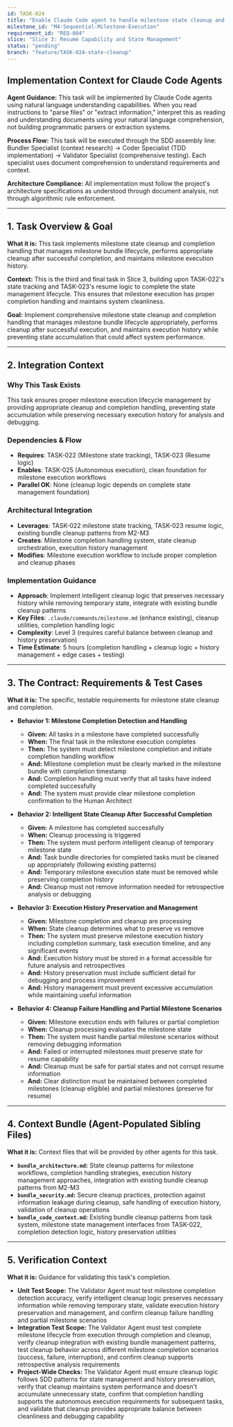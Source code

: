 ```yaml
---
id: TASK-024
title: "Enable Claude Code agent to handle milestone state cleanup and completion"
milestone_id: "M4-Sequential-Milestone-Execution"
requirement_id: "REQ-004"
slice: "Slice 3: Resume Capability and State Management"
status: "pending"
branch: "feature/TASK-024-state-cleanup"
---
```


## Implementation Context for Claude Code Agents

**Agent Guidance:** This task will be implemented by Claude Code agents using natural language understanding capabilities. When you read instructions to "parse files" or "extract information," interpret this as reading and understanding documents using your natural language comprehension, not building programmatic parsers or extraction systems.

**Process Flow:** This task will be executed through the SDD assembly line: Bundler Specialist (context research) → Coder Specialist (TDD implementation) → Validator Specialist (comprehensive testing). Each specialist uses document comprehension to understand requirements and context.

**Architecture Compliance:** All implementation must follow the project's architecture specifications as understood through document analysis, not through algorithmic rule enforcement.

---

## 1. Task Overview & Goal

**What it is:** This task implements milestone state cleanup and completion handling that manages milestone bundle lifecycle, performs appropriate cleanup after successful completion, and maintains milestone execution history.

**Context:** This is the third and final task in Slice 3, building upon TASK-022's state tracking and TASK-023's resume logic to complete the state management lifecycle. This ensures that milestone execution has proper completion handling and maintains system cleanliness.

**Goal:** Implement comprehensive milestone state cleanup and completion handling that manages milestone bundle lifecycle appropriately, performs cleanup after successful execution, and maintains execution history while preventing state accumulation that could affect system performance.

---

## 2. Integration Context

### Why This Task Exists
This task ensures proper milestone execution lifecycle management by providing appropriate cleanup and completion handling, preventing state accumulation while preserving necessary execution history for analysis and debugging.

### Dependencies & Flow
- **Requires**: TASK-022 (Milestone state tracking), TASK-023 (Resume logic)
- **Enables**: TASK-025 (Autonomous execution), clean foundation for milestone execution workflows
- **Parallel OK**: None (cleanup logic depends on complete state management foundation)

### Architectural Integration
- **Leverages**: TASK-022 milestone state tracking, TASK-023 resume logic, existing bundle cleanup patterns from M2-M3
- **Creates**: Milestone completion handling system, state cleanup orchestration, execution history management
- **Modifies**: Milestone execution workflow to include proper completion and cleanup phases

### Implementation Guidance
- **Approach**: Implement intelligent cleanup logic that preserves necessary history while removing temporary state, integrate with existing bundle cleanup patterns
- **Key Files**: `.claude/commands/milestone.md` (enhance existing), cleanup utilities, completion handling logic
- **Complexity**: Level 3 (requires careful balance between cleanup and history preservation)
- **Time Estimate**: 5 hours (completion handling + cleanup logic + history management + edge cases + testing)

---

## 3. The Contract: Requirements & Test Cases

**What it is:** The specific, testable requirements for milestone state cleanup and completion.

* **Behavior 1: Milestone Completion Detection and Handling**
  * **Given:** All tasks in a milestone have completed successfully
  * **When:** The final task in the milestone execution completes
  * **Then:** The system must detect milestone completion and initiate completion handling workflow
  * **And:** Milestone completion must be clearly marked in the milestone bundle with completion timestamp
  * **And:** Completion handling must verify that all tasks have indeed completed successfully
  * **And:** The system must provide clear milestone completion confirmation to the Human Architect

* **Behavior 2: Intelligent State Cleanup After Successful Completion**
  * **Given:** A milestone has completed successfully
  * **When:** Cleanup processing is triggered
  * **Then:** The system must perform intelligent cleanup of temporary milestone state
  * **And:** Task bundle directories for completed tasks must be cleaned up appropriately (following existing patterns)
  * **And:** Temporary milestone execution state must be removed while preserving completion history
  * **And:** Cleanup must not remove information needed for retrospective analysis or debugging

* **Behavior 3: Execution History Preservation and Management**
  * **Given:** Milestone completion and cleanup are processing
  * **When:** State cleanup determines what to preserve vs remove
  * **Then:** The system must preserve milestone execution history including completion summary, task execution timeline, and any significant events
  * **And:** Execution history must be stored in a format accessible for future analysis and retrospectives
  * **And:** History preservation must include sufficient detail for debugging and process improvement
  * **And:** History management must prevent excessive accumulation while maintaining useful information

* **Behavior 4: Cleanup Failure Handling and Partial Milestone Scenarios**
  * **Given:** Milestone execution ends with failures or partial completion
  * **When:** Cleanup processing evaluates the milestone state
  * **Then:** The system must handle partial milestone scenarios without removing debugging information
  * **And:** Failed or interrupted milestones must preserve state for resume capability
  * **And:** Cleanup must be safe for partial states and not corrupt resume information
  * **And:** Clear distinction must be maintained between completed milestones (cleanup eligible) and partial milestones (preserve for resume)

---

## 4. Context Bundle (Agent-Populated Sibling Files)

**What it is:** Context files that will be provided by other agents for this task.

* **`bundle_architecture.md`:** State cleanup patterns for milestone workflows, completion handling strategies, execution history management approaches, integration with existing bundle cleanup patterns from M2-M3
* **`bundle_security.md`:** Secure cleanup practices, protection against information leakage during cleanup, safe handling of execution history, validation of cleanup operations
* **`bundle_code_context.md`:** Existing bundle cleanup patterns from task system, milestone state management interfaces from TASK-022, completion detection logic, history preservation utilities

---

## 5. Verification Context

**What it is:** Guidance for validating this task's completion.

* **Unit Test Scope:** The Validator Agent must test milestone completion detection accuracy, verify intelligent cleanup logic preserves necessary information while removing temporary state, validate execution history preservation and management, and confirm cleanup failure handling and partial milestone scenarios
* **Integration Test Scope:** The Validator Agent must test complete milestone lifecycle from execution through completion and cleanup, verify cleanup integration with existing bundle management patterns, test cleanup behavior across different milestone completion scenarios (success, failure, interruption), and confirm cleanup supports retrospective analysis requirements
* **Project-Wide Checks:** The Validator Agent must ensure cleanup logic follows SDD patterns for state management and history preservation, verify that cleanup maintains system performance and doesn't accumulate unnecessary state, confirm that completion handling supports the autonomous execution requirements for subsequent tasks, and validate that cleanup provides appropriate balance between cleanliness and debugging capability